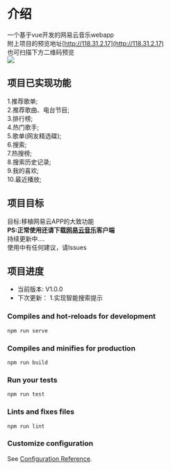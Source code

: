 # 介绍

一个基于vue开发的网易云音乐webapp <br/>
附上项目的预览地址[http://118.31.2.17](http://118.31.2.17) <br/>
也可扫描下方二维码预览<br/>
![](http://118.31.2.17/code.png)
## 项目已实现功能
1.推荐歌单;<br/>
2.推荐歌曲、电台节目;<br/>
3.排行榜;<br/>
4.热门歌手;<br/>
5.歌单(网友精选碟);<br/>
6.搜索;<br/>
7.热搜榜;<br/>
8.搜索历史记录;<br/>
9.我的喜欢;<br/>
10.最近播放;<br/>
## 项目目标
目标:移植网易云APP的大致功能 <br/>
**PS:正常使用还请下载[网易云音乐](https://music.163.com/)客户端**<br/>
持续更新中....<br/>
使用中有任何建议，请Issues<br/>
## 项目进度
* 当前版本: V1.0.0
* 下次更新：
    1.实现智能搜索提示
### Compiles and hot-reloads for development
```
npm run serve
```

### Compiles and minifies for production
```
npm run build
```

### Run your tests
```
npm run test
```

### Lints and fixes files
```
npm run lint
```

### Customize configuration
See [Configuration Reference](https://cli.vuejs.org/config/).
